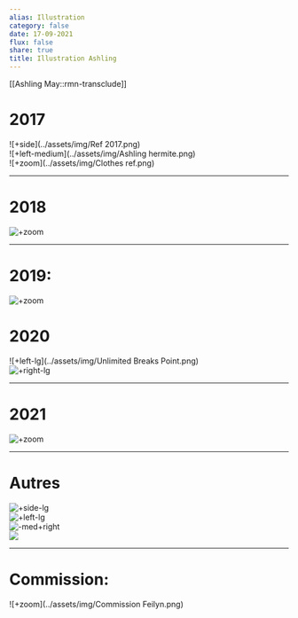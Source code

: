 ```yaml
---
alias: Illustration
category: false
date: 17-09-2021
flux: false
share: true
title: Illustration Ashling
---
```


[[Ashling May::rmn-transclude]]
  
  
# 2017  
![+side](../assets/img/Ref 2017.png)  
![+left-medium](../assets/img/Ashling hermite.png)  
![+zoom](../assets/img/Clothes ref.png)  
  
---  
# 2018  
![+zoom](../assets/img/Emotion.png)  
  
---  
# 2019:  
![+zoom](../assets/img/Ref.png)  
  
# 2020  
![+left-lg](../assets/img/Unlimited Breaks Point.png)  
![+right-lg](../assets/img/Ashling_project_nucleus_.png)  
  
  
  
  
  
  
  
  
  
  
  
  
  
  
  
  
  
  
  
  
  
---  
# 2021  
![+zoom](../assets/img/Ashling_x_robot.png)  
  
---  
# Autres  
![+side-lg](../assets/img/ref1.png)  
![+left-lg](../assets/img/ref2.png)  
![-med+right](../assets/img/ref4.png)  
![](../assets/img/ref3.png)  
  
  
---  
  
# Commission:  
![+zoom](../assets/img/Commission Feilyn.png)